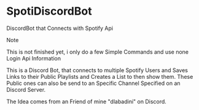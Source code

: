 # SpotiDiscordBot
 DiscordBot that Connects with Spotify Api

> [!NOTE]
> This is not finished yet, i only do a few Simple Commands and use none Login Api Information


This is a Discord Bot, that connects to multiple Spotify Users and Saves Links to their Public Playlists and Creates a List to then show them.
These Public ones can also be send to an Specific Channel Specified on an Discord Server.

The Idea comes from an Friend of mine "dlabadini" on Discord.